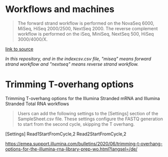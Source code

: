 # Workflows and machines

>The forward strand workflow is performed on the NovaSeq 6000, MiSeq, HiSeq 2000/2500, NextSeq 2000.
>The reverse complement workflow is performed on the iSeq, MiniSeq, NextSeq 500, HiSeq 3000/4000/X.

[link to source](https://emea.support.illumina.com/content/dam/illumina-support/documents/documentation/system_documentation/miseq/indexed-sequencing-overview-guide-15057455-06.pdf)

*In this repository, and in the indexcsv.csv file, "miseq" means forward strand workflow and "nextseq" means reverse strand workflow.*

# Trimming T-overhang options
Trimming T-overhang options for the Illumina Stranded mRNA and Illumina Stranded Total RNA workflows
>Users can add the following settings to the [Settings] section of the SampleSheet.csv file. These settings configure the FASTQ generation to start from the second cycle, skipping the T overhang.

[Settings]
Read1StartFromCycle,2
Read2StartFromCycle,2

https://emea.support.illumina.com/bulletins/2020/06/trimming-t-overhang-options-for-the-illumina-rna-library-prep-wo.html?langsel=/de/